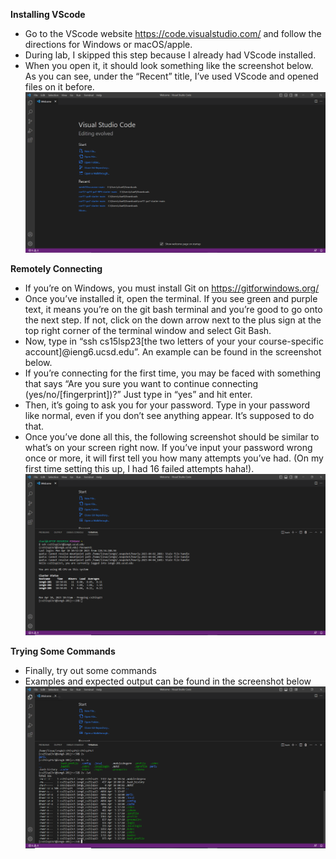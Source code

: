 **Installing VScode**
- Go to the VScode website https://code.visualstudio.com/ and follow the directions for Windows or macOS/apple.
- During lab, I skipped this step because I already had VScode installed.
- When you open it, it should look something like the screenshot below. As you can see, under the “Recent” title, I’ve used VScode and opened files on it before.
![Image](welcome.PNG)

**Remotely Connecting**
- If you’re on Windows, you must install Git on https://gitforwindows.org/ 
- Once you’ve installed it, open the terminal. If you see green and purple text, it means you’re on the git bash terminal and you’re good to go onto the next step. If not, click on the down arrow next to the plus sign at the top right corner of the terminal window and select Git Bash.
- Now, type in “ssh cs15lsp23[the two letters of your your course-specific account]@ieng6.ucsd.edu”. An example can be found in the screenshot below.
- If you’re connecting for the first time, you may be faced with something that says “Are you sure you want to continue connecting (yes/no/[fingerprint])?” Just type in “yes” and hit enter.
- Then, it’s going to ask you for your password. Type in your password like normal, even if you don’t see anything appear. It’s supposed to do that. 
- Once you’ve done all this, the following screenshot should be similar to what’s on your screen right now. If you’ve input your password wrong once or more, it will first tell you how many attempts you’ve had. (On my first time setting this up, I had 16 failed attempts haha!). 
![Image](login.PNG)

**Trying Some Commands**
- Finally, try out some commands
- Examples and expected output can be found in the screenshot below
![Image](cmds.PNG)
